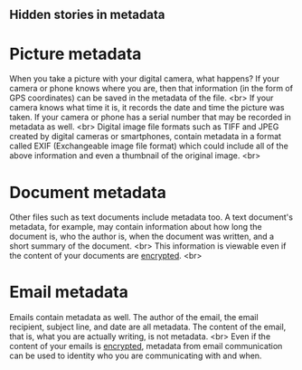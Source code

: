 
## Hidden stories in metadata


# Picture metadata
When you take a picture with your digital camera, what happens? If your camera or phone knows where you are, then that information (in the form of GPS coordinates) can be saved in the metadata of the file.
&lt;br&gt;
If your camera knows what time it is, it records the date and time the picture was taken. If your camera or phone has a serial number that may be recorded in metadata as well.
&lt;br&gt;
Digital image file formats such as TIFF and JPEG created by digital cameras or smartphones, contain metadata in a format called EXIF (Exchangeable image file format) which could include all of the above information and even a thumbnail of the original image.
&lt;br&gt;
# Document metadata
Other files such as text documents include metadata too. A text document&#39;s metadata, for example, may contain information about how long the document is, who the author is, when the document was written, and a short summary of the document.
&lt;br&gt;
This information is viewable even if the content of your documents are [encrypted](en/topics/understand-4-digisec/1-encryption/1-1-intro.md).
&lt;br&gt;
# Email metadata
Emails contain metadata as well. The author of the email, the email recipient, subject line, and date are all metadata. The content of the email, that is, what you are actually writing, is not metadata.
&lt;br&gt;
Even if the content of your emails is [encrypted](en/topics/understand-4-digisec/1-encryption/1-1-intro.md), metadata from email communication can be used to identity who you are communicating with and when.
